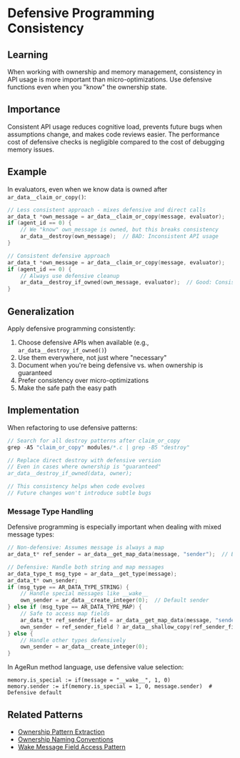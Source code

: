 # Defensive Programming Consistency

## Learning
When working with ownership and memory management, consistency in API usage is more important than micro-optimizations. Use defensive functions even when you "know" the ownership state.

## Importance
Consistent API usage reduces cognitive load, prevents future bugs when assumptions change, and makes code reviews easier. The performance cost of defensive checks is negligible compared to the cost of debugging memory issues.

## Example
In evaluators, even when we know data is owned after `ar_data__claim_or_copy()`:
```c
// Less consistent approach - mixes defensive and direct calls
ar_data_t *own_message = ar_data__claim_or_copy(message, evaluator);
if (agent_id == 0) {
    // We "know" own_message is owned, but this breaks consistency
    ar_data__destroy(own_message);  // BAD: Inconsistent API usage
}

// Consistent defensive approach
ar_data_t *own_message = ar_data__claim_or_copy(message, evaluator);
if (agent_id == 0) {
    // Always use defensive cleanup
    ar_data__destroy_if_owned(own_message, evaluator);  // Good: Consistent
}
```

## Generalization
Apply defensive programming consistently:
1. Choose defensive APIs when available (e.g., `ar_data__destroy_if_owned()`)
2. Use them everywhere, not just where "necessary"
3. Document when you're being defensive vs. when ownership is guaranteed
4. Prefer consistency over micro-optimizations
5. Make the safe path the easy path

## Implementation
When refactoring to use defensive patterns:
```c
// Search for all destroy patterns after claim_or_copy
grep -A5 "claim_or_copy" modules/*.c | grep -B5 "destroy"

// Replace direct destroy with defensive version
// Even in cases where ownership is "guaranteed"
ar_data__destroy_if_owned(data, owner);

// This consistency helps when code evolves
// Future changes won't introduce subtle bugs
```

### Message Type Handling
Defensive programming is especially important when dealing with mixed message types:

```c
// Non-defensive: Assumes message is always a map
ar_data_t* ref_sender = ar_data__get_map_data(message, "sender");  // BAD: Crashes on string messages

// Defensive: Handle both string and map messages
ar_data_type_t msg_type = ar_data__get_type(message);
ar_data_t* own_sender;
if (msg_type == AR_DATA_TYPE_STRING) {
    // Handle special messages like __wake__
    own_sender = ar_data__create_integer(0);  // Default sender
} else if (msg_type == AR_DATA_TYPE_MAP) {
    // Safe to access map fields
    ar_data_t* ref_sender_field = ar_data__get_map_data(message, "sender");
    own_sender = ref_sender_field ? ar_data__shallow_copy(ref_sender_field) : ar_data__create_integer(0);
} else {
    // Handle other types defensively
    own_sender = ar_data__create_integer(0);
}
```

In AgeRun method language, use defensive value selection:
```
memory.is_special := if(message = "__wake__", 1, 0)
memory.sender := if(memory.is_special = 1, 0, message.sender)  # Defensive default
```

## Related Patterns
- [Ownership Pattern Extraction](ownership-pattern-extraction.md)
- [Ownership Naming Conventions](ownership-naming-conventions.md)
- [Wake Message Field Access Pattern](wake-message-field-access-pattern.md)